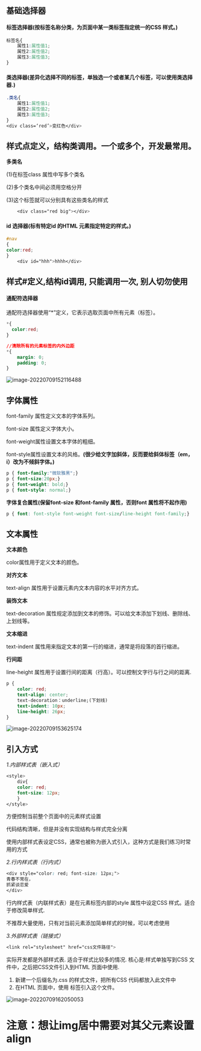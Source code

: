 ## 基础选择器

#### 标签选择器(按标签名称分类，为页面中某一类标签指定统一的CSS 样式。)

```css
标签名{
	属性1:属性值1;
	属性2:属性值2;
    属性3:属性值3;
}
```

#### 类选择器(差异化选择不同的标签，单独选一个或者某几个标签，可以使用类选择器.)

```css
.类名{
	属性1:属性值1;
	属性2:属性值2;
    属性3:属性值3;
}
<div class=‘red’>变红色</div>
```

## **样式点定义，结构类调用。一个或多个，开发最常用。**

**多类名**

(1)在标签class 属性中写多个类名

(2)多个类名中间必须用空格分开

(3)这个标签就可以分别具有这些类名的样式

```css
    <div class="red big"></div>
```

#### id 选择器(标有特定id 的HTML 元素指定特定的样式。)

```css
#nav
{
color:red;
}
    <div id="hhh">hhhh</div>
```

## 样式#定义,结构id调用, 只能调用一次, 别人切勿使用

#### 通配符选择器

通配符选择器使用“*”定义，它表示选取页面中所有元素（标签）。

```css
*{
  color:red;  
}

//清除所有的元素标签的内外边距
*{
	margin: 0;
	padding: 0;
}
```

![image-20220709152116488](C:\Users\22982\AppData\Roaming\Typora\typora-user-images\image-20220709152116488.png)

## 字体属性

font-family 属性定义文本的字体系列。

font-size 属性定义字体大小。

font-weight属性设置文本字体的粗细。

font-style属性设置文本的风格。**(很少给文字加斜体，反而要给斜体标签（em，i）改为不倾斜字体。)**

```css
p { font-family:"微软雅黑";}
p { font-size:20px;}
p { font-weight: bold;}
p { font-style: normal;}
```

**字体复合属性(保留font-size 和font-family 属性，否则font 属性将不起作用)**

```css
p { font: font-style font-weight font-size/line-height font-family;}
```

## 文本属性

**文本颜色**

color属性用于定义文本的颜色。

**对齐文本**

text-align 属性用于设置元素内文本内容的水平对齐方式。

**装饰文本**

text-decoration 属性规定添加到文本的修饰。可以给文本添加下划线、删除线、上划线等。

**文本缩进**

text-indent 属性用来指定文本的第一行的缩进，通常是将段落的首行缩进。

**行间距**

line-height 属性用于设置行间的距离（行高）。可以控制文字行与行之间的距离.

```css
p {
    color: red;
    text-align: center;
    text-decoration：underline;(下划线)
    text-indent: 10px;
	line-height: 26px;
}
```



![image-20220709153625174](C:\Users\22982\AppData\Roaming\Typora\typora-user-images\image-20220709153625174.png)

## 引入方式

*1.内部样式表（嵌入式）*

```css
<style>
	div{
	color: red;
	font-size: 12px;
	}
</style>
```

方便控制当前整个页面中的元素样式设置

代码结构清晰，但是并没有实现结构与样式完全分离

使用内部样式表设定CSS，通常也被称为嵌入式引入，这种方式是我们练习时常用的方式

*2.行内样式表（行内式）*

```css
<div style="color: red; font-size: 12px;">
青春不常在，
抓紧谈恋爱
</div>
```

行内样式表（内联样式表）是在元素标签内部的style 属性中设定CSS 样式。适合于修改简单样式.

不推荐大量使用，只有对当前元素添加简单样式的时候，可以考虑使用

*3.外部样式表（链接式）*

```css
<link rel="stylesheet" href="css文件路径">
```

实际开发都是外部样式表. 适合于样式比较多的情况. 核心是:样式单独写到CSS 文件中，之后把CSS文件引入到HTML 页面中使用.

1. 新建一个后缀名为.css 的样式文件，把所有CSS 代码都放入此文件中
2. 在HTML 页面中，使用<link> 标签引入这个文件。

![image-20220709162050053](C:\Users\22982\AppData\Roaming\Typora\typora-user-images\image-20220709162050053.png)

# 注意：想让img居中需要对其父元素设置align